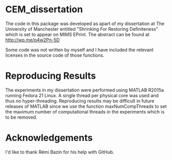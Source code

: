 # CEM_dissertation

The code in this package was developed as apart of my dissertation at The University of Manchester entitled "Shrinking For Restoring Definiteness" which is set to appear on MIMS EPrint. The abstract can be found at http://wp.me/p4w2Pn-5D

Some code was not written by myself and I have included the relevant licenses in the source code of those functions.

# Reproducing Results

The experiments in my dissertation were performed using MATLAB R2015a running Fedora 21 Linux. A single thread per physical core was used and thus no hyper-threading. Reproducing results may be difficult in future releases of MATLAB since we use the function maxNumCompThreads to set the maximum number of computational threads in the experiments which is to be removed.

# Acknowledgements

I'd like to thank Rémi Bazin for his help with GitHub.
